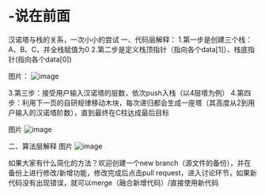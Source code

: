 # -说在前面
汉诺塔与栈的关系，一次小小的尝试
一、代码层解释：
  1.第一步是创建三个栈：A、B、C，并全栈赋值为0
  2.第二步是定义栈顶指针（指向各个data[1]）、栈底指针(指向各个data[0])

图片：
![image](https://user-images.githubusercontent.com/83108067/115949499-2b514580-a508-11eb-8560-66b8f4a2c64f.png)

  3.第三步：接受用户输入汉诺塔的层数，依次push入栈（以4层塔为例）
  4.第四步：利用下一页的自研规律移动木块，每次递归都会生成一座塔（其高度从2到用户输入的汉诺塔阶数），直到最终在C柱达成最后目标
  
图片
![image](https://user-images.githubusercontent.com/83108067/115949529-5fc50180-a508-11eb-9b89-02fe589f2c45.png)

二、算法层解释
图片
  ![image](https://user-images.githubusercontent.com/83108067/115949562-8edb7300-a508-11eb-918c-aafeec438505.png)
  
 如果大家有什么简化的方法？欢迎创建一个new branch（源文件的备份），并在备份上进行修改/新增功能，修改完成后点击pull request，进入讨论环节，如果新代码没有出现错误，就可以merge（融合新增代码）/直接使用新代码
